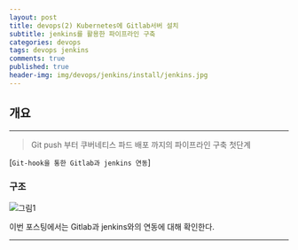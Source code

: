 ```yaml
---
layout: post
title: devops(2) Kubernetes에 Gitlab서버 설치
subtitle: jenkins를 활용한 파이프라인 구축
categories: devops
tags: devops jenkins
comments: true
published: true
header-img: img/devops/jenkins/install/jenkins.jpg
---
```


## 개요
---
> Git push 부터 쿠버네티스 파드 배포 까지의 파이프라인 구축 첫단계

[`Git-hook을 통한 Gitlab과 jenkins 연동`]




### 구조

![그림1](https://zunoxi.github.io/assets/img/devops/jenkins/install/jenkins.jpg)

이번 포스팅에서는 Gitlab과 jenkins와의 연동에 대해 확인한다.

---

